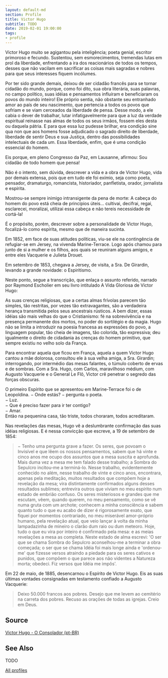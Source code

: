 ```yaml
---
layout: default-md
section: Profile
title: Victor Hugo
subtitle: TODO
date: 2019-02-01 19:00:00
tags: 
- profile
---
```


Victor Hugo muito se agigantou pela inteligência; poeta genial, escritor primoroso e fecundo. Sustentou, sem esmorecimentos, tremendas lutas em prol da liberdade, enfrentando a ira dos reacionários de todos os tempos, desses que não vacilam em sacrificar as coisas mais sagradas e nobres para que seus interesses fiquem incólumes.

Por ter sido grande demais, deixou de ser cidadão francês para se tornar cidadão do mundo, porque, como foi dito, sua obra literária, suas palavras, no campo político, suas idéias e pensamentos influíram e beneficiaram os povos do mundo inteiro! Ele próprio sentia, não obstante seu entranhado amor ao país de seu nascimento, que pertencia a todos os povos que sofriam e se viam cerceados da liberdade de pensa. Desse modo, a ele cabia o dever de trabalhar, lutar infatigavelmente para que a luz da verdade espiritual reinasse nas almas de todos os seus irmãos, fossem eles desta ou daquela pátria. E para que essa luz pudesse brilhar, era condição sine qua non que aos homens fosse adjudicado o sagrado direito de liberdade, liberdade de sentir Deus e  sua Justiça, dentro das possibilidades intelectuais de cada um. Essa liberdade, enfim, que é uma condição essencial do homem.

Eis porque, em pleno Congresso da Paz, em Lausanne, afirmou: Sou cidadão de todo homem que pensa!

Não é o intento, sem dúvida, descrever a vida e a obra de Victor Hugo, vida por demais extensa, pois que em tudo ele foi exímio, seja como poeta, pensador, dramaturgo, romancista, historiador, panfletista, orador, jornalista e espírita.

Mostrou-se sempre inimigo intransigente da pena de morte: A cabeça do homem do povo está cheia de princípios úteis... cultivai, decifrai, regai, esclarecei, moralizai, utilizai essa cabeça e não tereis necessidade de cortá-la!

É o propósito, porém, descrever sobre a personalidade de Victor Hugo, focalizá-lo como espírita, mesmo que de maneira sucinta.

Em 1852, em face de suas atitudes políticas, viu-se ele na contingência de refugiar-se em Jersey, na vivenda Marine-Terrace. Logo após chamou para junto de si a mulher e os filhos, aos quais se reuniram alguns amigos, e entre eles Vacquerie e Julieta Drouet.

Em setembro de 1853, chegava a Jersey, de visita, a Sra. De Girardin, levando a grande novidade: o Espiritismo.

Neste ponto, segue a transcrição, que enlaça o assunto referido, narrado por Raymond Escholier em seu livro intitulado A Vida Gloriosa de Victor Hugo:

As suas crenças religiosas, que a certas almas frívolas parecem tão simples, tão restritas, por vezes tão extravagantes, são a verdadeira herança transmitida pelos seus ancestrais rústicos.
A bem dizer, essas idéias são mais velhas do que o Cristianismo: fé na sobrevivência e na presença permanente dos mortos, no poder do sortilégio e da magia. Hugo não se limita a introduzir na poesia francesa as expressões do povo, a linguagem popular, tão cheia de imagens, tão colorida, tão expressiva; deu igualmente o direito de cidadania às crenças do homem primitivo, que sempre existiu no velho solo da França.

Para encontrar aquela que ficou em França, aquela a quem Victor Hugo cantou a mãe dolorosa, consultou ele à sua velha amiga, a Sra. Girardin; interrogando, por intermédio das mesas falantes, o túmulo coberto de ervas e de sombras. Com a Sra. Hugo, com Carlos, maravilhoso médium, com Augusto Vacquerie e o General Le Flô, Victor crê penetrar o segredo das forças obscuras.

O primeiro Espírito que se apresentou em Marine-Terrace foi o de Leopoldina.
− Onde estás? − pergunta o poeta.  
− Luz.  
− Que é preciso fazer para ir ter contigo?  
− Amar.  
Então na pequenina casa, tão triste, todos choraram, todos acreditaram.  

Nas revelações das mesas, Hugo vê a deslumbrante confirmação das suas idéias religiosas. E é nessa convicção que escreve, a 19 de setembro de 1854:

> − Tenho uma pergunta grave a fazer. Os seres, que povoam o Invisível e que lêem os nossos pensamentos, sabem que há vinte e cinco anos me ocupo dos assuntos que a mesa suscita e aprofunda. Mais duma vez a mesa me tem falado desse trabalho; a Sombra do Sepulcro incitou-me a terminá-lo. Nesse trabalho, evidentemente conhecido no além, nesse trabalho de vinte e cinco anos, encontrara, apenas pela meditação, muitos resultados que compõem hoje a revelação da mesa; vira distintamente confirmados alguns desses resultados sublimes; entrevira outros que viviam no meu espírito num estado de embrião confuso. Os seres misteriosos e grandes que me escutam, vêem, quando querem, no meu pensamento, como se vê numa gruta com um archote; conhecem a minha consciência e sabem quanto tudo o que eu acabo de dizer é rigorosamente exato, que fiquei por momentos contrariado, no meu miserável amor-próprio humano, pela revelação atual, que veio lançar à volta da minha lampadazinha de mineiro o clarão dum raio ou dum meteoro. Hoje, tudo o que eu vira por inteiro é confirmado pela mesa: e as meias revelações a mesa as completa. Neste estado de alma escrevi: 'O ser que se chama Sombra do Sepulcro aconselhou-me a terminar a obra começada; o ser que se chama Idéia foi mais longe ainda e 'ordenou-me' que fizesse versos atraindo a piedade para os seres cativos e punidos, que compõem o que parece aos não videntes a Natureza morta; obedeci. Fiz versos que Idéia me impôs'.

Em 22 de maio, de 1885, desencarnou o Espírito de Victor Hugo. Eis as suas últimas vontades consignadas em testamento confiado a Augusto Vacquerie:

> Deixo 50.000 francos aos pobres. Desejo que me levem ao cemitério na carreta dos pobres. Recuso as orações de todas as igrejas. Creio em Deus.

## Source
[Victor Hugo - O Consolador (pt-BR)](http://www.oconsolador.com.br/linkfixo/biografias/vitorhugo.html)


## See Also
TODO


<a href="/profiles" class="button">All profiles</a>